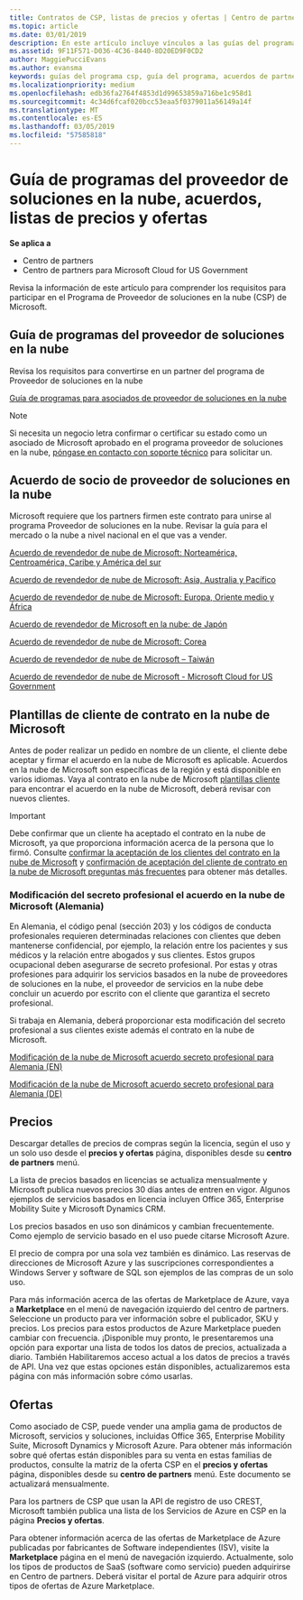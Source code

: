 ```yaml
---
title: Contratos de CSP, listas de precios y ofertas | Centro de partners
ms.topic: article
ms.date: 03/01/2019
description: En este artículo incluye vínculos a las guías del programa Proveedor de soluciones en la nube, acuerdos de partner, acuerdos de clientes, listas de precios y ofertas.
ms.assetid: 9F11F571-D036-4C36-8440-8D20ED9F0CD2
author: MaggiePucciEvans
ms.author: evansma
keywords: guías del programa csp, guía del programa, acuerdos de partners, acuerdo de clientes, listas de precios, ofertas
ms.localizationpriority: medium
ms.openlocfilehash: edb36fa2764f4853d1d99653859a716be1c958d1
ms.sourcegitcommit: 4c34d6fcaf020bcc53eaa5f0379011a56149a14f
ms.translationtype: MT
ms.contentlocale: es-ES
ms.lasthandoff: 03/05/2019
ms.locfileid: "57585818"
---
```

# <a name="cloud-solution-provider-program-guide-agreements-price-lists-and-offers"></a>Guía de programas del proveedor de soluciones en la nube, acuerdos, listas de precios y ofertas

**Se aplica a**

-  Centro de partners
-  Centro de partners para Microsoft Cloud for US Government


Revisa la información de este artículo para comprender los requisitos para participar en el Programa de Proveedor de soluciones en la nube (CSP) de Microsoft. 

## <a name="cloud-solution-provider-program-guide"></a>Guía de programas del proveedor de soluciones en la nube

Revisa los requisitos para convertirse en un partner del programa de Proveedor de soluciones en la nube

[Guía de programas para asociados de proveedor de soluciones en la nube](https://go.microsoft.com/fwlink/p/?LinkId=617100)

>[!Note]
>Si necesita un negocio letra confirmar o certificar su estado como un asociado de Microsoft aprobado en el programa proveedor de soluciones en la nube, [póngase en contacto con soporte técnico](https://partner.microsoft.com/pcv/servicerequests/create) para solicitar un.

## <a name="cloud-solution-provider-partner-agreement"></a>Acuerdo de socio de proveedor de soluciones en la nube

Microsoft requiere que los partners firmen este contrato para unirse al programa Proveedor de soluciones en la nube. Revisar la guía para el mercado o la nube a nivel nacional en el que vas a vender.

[Acuerdo de revendedor de nube de Microsoft: Norteamérica, Centroamérica, Caribe y América del sur](https://download.microsoft.com/download/2/C/8/2C8CAC17-FCE7-4F51-9556-4D77C7022DF5/MCRA2018_AOC_ENG_Sep2018_CR.pdf)

[Acuerdo de revendedor de nube de Microsoft: Asia, Australia y Pacífico](https://download.microsoft.com/download/2/C/8/2C8CAC17-FCE7-4F51-9556-4D77C7022DF5/MCRA2018_APOC_ENG_Mar2019_CR.pdf)

[Acuerdo de revendedor de nube de Microsoft: Europa, Oriente medio y África](https://download.microsoft.com/download/2/C/8/2C8CAC17-FCE7-4F51-9556-4D77C7022DF5/MCRA2018_EOC_ENG_Sep2018_CR.pdf)

[Acuerdo de revendedor de Microsoft en la nube: de Japón](https://download.microsoft.com/download/2/C/8/2C8CAC17-FCE7-4F51-9556-4D77C7022DF5/MCRA2018_JPN_ENG_Sep2018_CR.pdf)

[Acuerdo de revendedor de nube de Microsoft: Corea](https://download.microsoft.com/download/2/C/8/2C8CAC17-FCE7-4F51-9556-4D77C7022DF5/MCRA2018_KOR_ENG_Sep2018_CR.pdf)

[Acuerdo de revendedor de nube de Microsoft – Taiwán](https://download.microsoft.com/download/2/C/8/2C8CAC17-FCE7-4F51-9556-4D77C7022DF5/MCRA2018_TAI_ENG_Sep2018_CR.pdf)

[Acuerdo de revendedor de nube de Microsoft - Microsoft Cloud for US Government](https://download.microsoft.com/download/2/C/8/2C8CAC17-FCE7-4F51-9556-4D77C7022DF5/MCRA2018_AOC_USGCC_ENG_Feb2019_CR.pdf)

## <a name="microsoft-cloud-agreement-customer-templates"></a>Plantillas de cliente de contrato en la nube de Microsoft

Antes de poder realizar un pedido en nombre de un cliente, el cliente debe aceptar y firmar el acuerdo en la nube de Microsoft es aplicable. Acuerdos en la nube de Microsoft son específicas de la región y está disponible en varios idiomas. Vaya al contrato en la nube de Microsoft [plantillas cliente](agreements.md) para encontrar el acuerdo en la nube de Microsoft, deberá revisar con nuevos clientes.

>[!IMPORTANT]
>Debe confirmar que un cliente ha aceptado el contrato en la nube de Microsoft, ya que proporciona información acerca de la persona que lo firmó. Consulte [confirmar la aceptación de los clientes del contrato en la nube de Microsoft](confirm-consent.md) y [confirmación de aceptación del cliente de contrato en la nube de Microsoft preguntas más frecuentes](confirm-consent-faq.md) para obtener más detalles.

### <a name="professional-secrecy-amendment-to-the-microsoft-cloud-agreement-germany"></a>Modificación del secreto profesional el acuerdo en la nube de Microsoft (Alemania)

En Alemania, el código penal (sección 203) y los códigos de conducta profesionales requieren determinadas relaciones con clientes que deben mantenerse confidencial, por ejemplo, la relación entre los pacientes y sus médicos y la relación entre abogados y sus clientes. Estos grupos ocupacional deben asegurarse de secreto profesional. Por estas y otras profesiones para adquirir los servicios basados en la nube de proveedores de soluciones en la nube, el proveedor de servicios en la nube debe concluir un acuerdo por escrito con el cliente que garantiza el secreto profesional. 

Si trabaja en Alemania, deberá proporcionar esta modificación del secreto profesional a sus clientes existe además el contrato en la nube de Microsoft.

[Modificación de la nube de Microsoft acuerdo secreto profesional para Alemania (EN)](https://go.microsoft.com/fwlink/?linkid=2030827&clcid=0x409)

[Modificación de la nube de Microsoft acuerdo secreto profesional para Alemania (DE)](https://go.microsoft.com/fwlink/?linkid=2030827&clcid=0x407)


## <a name="pricing"></a>Precios


Descargar detalles de precios de compras según la licencia, según el uso y un solo uso desde el **precios y ofertas** página, disponibles desde su **centro de partners** menú. 

La lista de precios basados en licencias se actualiza mensualmente y Microsoft publica nuevos precios 30 días antes de entren en vigor. Algunos ejemplos de servicios basados en licencia incluyen Office 365, Enterprise Mobility Suite y Microsoft Dynamics CRM. 

Los precios basados en uso son dinámicos y cambian frecuentemente. Como ejemplo de servicio basado en el uso puede citarse Microsoft Azure.

El precio de compra por una sola vez también es dinámico. Las reservas de direcciones de Microsoft Azure y las suscripciones correspondientes a Windows Server y software de SQL son ejemplos de las compras de un solo uso. 

Para más información acerca de las ofertas de Marketplace de Azure, vaya a **Marketplace** en el menú de navegación izquierdo del centro de partners. Seleccione un producto para ver información sobre el publicador, SKU y precios. Los precios para estos productos de Azure Marketplace pueden cambiar con frecuencia. ¡Disponible muy pronto, le presentaremos una opción para exportar una lista de todos los datos de precios, actualizada a diario. También Habilitaremos acceso actual a los datos de precios a través de API. Una vez que estas opciones están disponibles, actualizaremos esta página con más información sobre cómo usarlas.

## <a name="offers"></a>Ofertas


Como asociado de CSP, puede vender una amplia gama de productos de Microsoft, servicios y soluciones, incluidas Office 365, Enterprise Mobility Suite, Microsoft Dynamics y Microsoft Azure. Para obtener más información sobre qué ofertas están disponibles para su venta en estas familias de productos, consulte la matriz de la oferta CSP en el **precios y ofertas** página, disponibles desde su **centro de partners** menú. Este documento se actualizará mensualmente.

Para los partners de CSP que usan la API de registro de uso CREST, Microsoft también publica una lista de los Servicios de Azure en CSP en la página **Precios y ofertas**.

Para obtener información acerca de las ofertas de Marketplace de Azure publicadas por fabricantes de Software independientes (ISV), visite la **Marketplace** página en el menú de navegación izquierdo. Actualmente, solo los tipos de productos de SaaS (software como servicio) pueden adquirirse en Centro de partners. Deberá visitar el portal de Azure para adquirir otros tipos de ofertas de Azure Marketplace.


